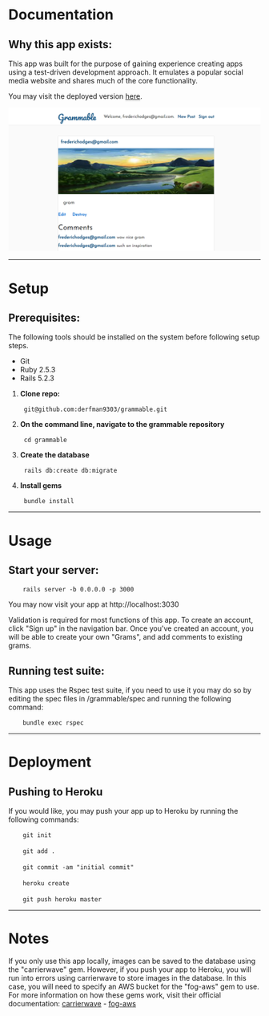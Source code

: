 # Documentation

## Why this app exists:

This app was built for the purpose of gaining experience creating apps using a test-driven development approach. It emulates a popular social media website and shares much of the core functionality.

You may visit the deployed version [here](https://grammable-frederic-hodges.herokuapp.com/).

![Grammable app screenshot](app/assets/images/grammable.PNG "Grammable app screenshot")
***
# Setup

## Prerequisites:
 
 The following tools should be installed on the system before following setup steps.
 
  - Git
  - Ruby 2.5.3
  - Rails 5.2.3
  
1. **Clone repo:**
       
        git@github.com:derfman9303/grammable.git
        
2. **On the command line, navigate to the grammable repository**
        
        cd grammable

3. **Create the database**
        
        rails db:create db:migrate
        
4. **Install gems**
        
        bundle install

***
# Usage

## Start your server:

        rails server -b 0.0.0.0 -p 3000

You may now visit your app at http://localhost:3030

Validation is required for most functions of this app. To create an account, click "Sign up" in the navigation bar. Once you've created an account, you will be able to create your own "Grams", and add comments to existing grams.

## Running test suite:

This app uses the Rspec test suite, if you need to use it you may do so by editing the spec files in /grammable/spec and running the following command:

        bundle exec rspec

***
# Deployment

## Pushing to Heroku

If you would like, you may push your app up to Heroku by running the following commands:

        git init
        
        git add .
        
        git commit -am "initial commit"
        
        heroku create
        
        git push heroku master
        
***

# Notes

If you only use this app locally, images can be saved to the database using the "carrierwave" gem. However, if you push your app to Heroku, you will run into errors using carrierwave to store images in the database. In this case, you will need to specify an AWS bucket for the "fog-aws" gem to use. For more information on how these gems work, visit their official documentation: [carrierwave](https://github.com/carrierwaveuploader/carrierwave) - [fog-aws](https://github.com/fog/fog-aws)
